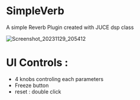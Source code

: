 # SimpleVerb

A simple Reverb Plugin created with JUCE dsp class

![Screenshot_20231129_205412](https://github.com/RomainH27/SimpleVerb/assets/118217064/722ea3b3-ec03-46ab-9ad6-5a73a0248142)


# UI Controls :

- 4 knobs controling each parameters
- Freeze button
- reset : double click

